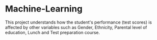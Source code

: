 # Machine-Learning
This project understands how the student's performance (test scores) is affected by other variables such as Gender, Ethnicity, Parental level of education, Lunch and Test preparation course.
